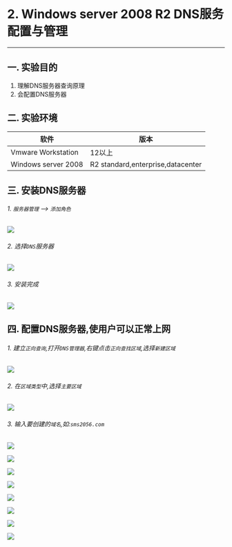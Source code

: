# 2. Windows server 2008 R2 DNS服务配置与管理

---

## 一. 实验目的
1. 理解DNS服务器查询原理
2. 会配置DNS服务器

## 二. 实验环境

|软件|版本|
|----|----|
|Vmware Workstation| 12以上 |
|Windows server 2008| R2 standard,enterprise,datacenter|

## 三. 安装DNS服务器

###### 1. `服务器管理` --> `添加角色`

![](/windows/win2008R2/appserver/image/dns-1.png)

###### 2. 选择`DNS`服务器

![](/windows/win2008R2/appserver/image/dns-2.png)

###### 3. 安装完成

![](/windows/win2008R2/appserver/image/dns-3.png)

## 四. 配置DNS服务器,使用户可以正常上网

###### 1. 建立`正向查询`,打开`DNS管理器`,右键点击`正向查找区域`,选择`新建区域`

![](/windows/win2008R2/appserver/image/dns-4.png)

###### 2. 在`区域类型`中,选择`主要区域`

![](/windows/win2008R2/appserver/image/dns-5.png)

###### 3. 输入要创建的`域名`,如:`sms2056.com`

![](/windows/win2008R2/appserver/image/dns-6.png)

![](/windows/win2008R2/appserver/image/dns-7.png)

![](/windows/win2008R2/appserver/image/dns-8.png)

![](/windows/win2008R2/appserver/image/dns-9.png)

![](/windows/win2008R2/appserver/image/dns-10.png)

![](/windows/win2008R2/appserver/image/dns-11.png)

![](/windows/win2008R2/appserver/image/dns-12.png)

![](/windows/win2008R2/appserver/image/dns-13.png)











